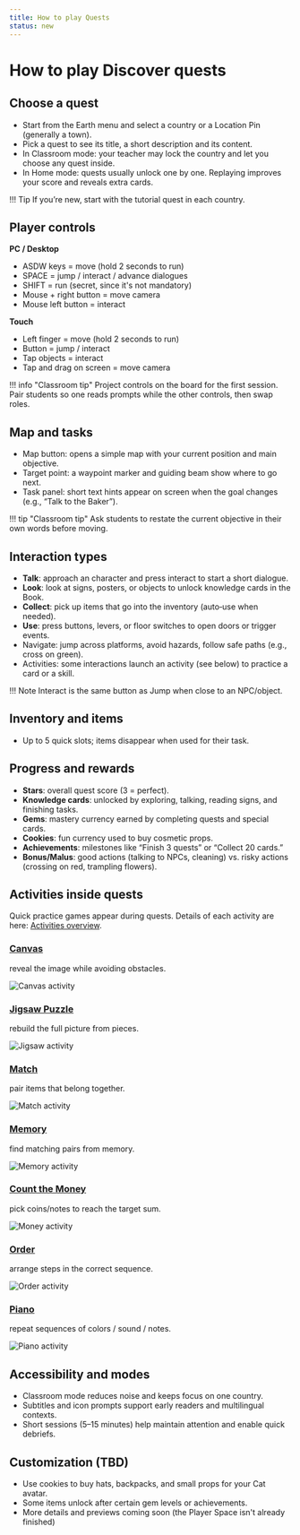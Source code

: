 ```yaml
---
title: How to play Quests
status: new
---
```


# How to play Discover quests

## Choose a quest

- Start from the Earth menu and select a country or a Location Pin (generally a town).  
- Pick a quest to see its title, a short description and its content.  
- In Classroom mode: your teacher may lock the country and let you choose any quest inside.  
- In Home mode: quests usually unlock one by one. Replaying improves your score and reveals extra cards.  

!!! Tip
    If you’re new, start with the tutorial quest in each country.  

## Player controls

**PC / Desktop**  

- ASDW keys = move (hold 2 seconds to run)  
- SPACE = jump / interact / advance dialogues  
- SHIFT = run (secret, since it's not mandatory)  
- Mouse + right button = move camera  
- Mouse left button = interact  

**Touch**  

- Left finger = move (hold 2 seconds to run)  
- Button = jump / interact  
- Tap objects = interact  
- Tap and drag on screen = move camera  

!!! info "Classroom tip"
    Project controls on the board for the first session. Pair students so one reads prompts while the other controls, then swap roles.  

## Map and tasks

- Map button: opens a simple map with your current position and main objective.  
- Target point: a waypoint marker and guiding beam show where to go next.  
- Task panel: short text hints appear on screen when the goal changes (e.g., “Talk to the Baker”).  

!!! tip "Classroom tip"
    Ask students to restate the current objective in their own words before moving.  

## Interaction types

- **Talk**: approach an character and press interact to start a short dialogue.
- **Look**: look at signs, posters, or objects to unlock knowledge cards in the Book.  
- **Collect**: pick up items that go into the inventory (auto‑use when needed).  
- **Use**: press buttons, levers, or floor switches to open doors or trigger events.  
- Navigate: jump across platforms, avoid hazards, follow safe paths (e.g., cross on green).  
- Activities: some interactions launch an activity (see below) to practice a card or a skill.  

!!! Note
    Interact is the same button as Jump when close to an NPC/object.

## Inventory and items

- Up to 5 quick slots; items disappear when used for their task.  

## Progress and rewards

- **Stars**: overall quest score (3 = perfect).  
- **Knowledge cards**: unlocked by exploring, talking, reading signs, and finishing tasks.  
- **Gems**: mastery currency earned by completing quests and special cards.  
- **Cookies**: fun currency used to buy cosmetic props.  
- **Achievements**: milestones like “Finish 3 quests” or “Collect 20 cards.”  
- **Bonus/Malus**: good actions (talking to NPCs, cleaning) vs. risky actions (crossing on red, trampling flowers).  

## Activities inside quests

Quick practice games appear during quests. Details of each activity are here: [Activities overview](../content/activities/index.md).  

### [Canvas](../content/activities/index.md#CleanCanvas)  
reveal the image while avoiding obstacles.

![Canvas activity](../assets/img/discover/activities/activity_CleanCanvas.jpg)  

### [Jigsaw Puzzle](../content/activities/index.md#JigsawPuzzle)
rebuild the full picture from pieces.  

![Jigsaw activity](../assets/img/discover/activities/activity_JigsawPuzzle.jpg)  

### [Match](../content/activities/index.md#Match)
pair items that belong together.  

![Match activity](../assets/img/discover/activities/activity_Match.jpg)  

### [Memory](../content/activities/index.md#Memory)
find matching pairs from memory.  

![Memory activity](../assets/img/discover/activities/activity_Memory.jpg)  

### [Count the Money](../content/activities/index.md#MoneyCount)
pick coins/notes to reach the target sum.  

![Money activity](../assets/img/discover/activities/activity_MoneyCount.jpg)  

### [Order](../content/activities/index.md#Order)
arrange steps in the correct sequence.  

![Order activity](../assets/img/discover/activities/activity_Order.jpg)  

### [Piano](../content/activities/index.md#Piano)
repeat sequences of colors / sound / notes.  

![Piano activity](../assets/img/discover/activities/activity_Piano.jpg)  

## Accessibility and modes

- Classroom mode reduces noise and keeps focus on one country.  
- Subtitles and icon prompts support early readers and multilingual contexts.  
- Short sessions (5–15 minutes) help maintain attention and enable quick debriefs.  

## Customization (TBD)

- Use cookies to buy hats, backpacks, and small props for your Cat avatar.  
- Some items unlock after certain gem levels or achievements.  
- More details and previews coming soon (the Player Space isn't already finished)  
